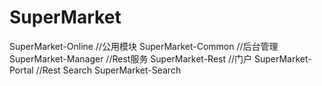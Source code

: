 # SuperMarket
SuperMarket-Online
//公用模块
SuperMarket-Common
//后台管理
SuperMarket-Manager
//Rest服务
SuperMarket-Rest
//门户
SuperMarket-Portal
//Rest Search
SuperMarket-Search
